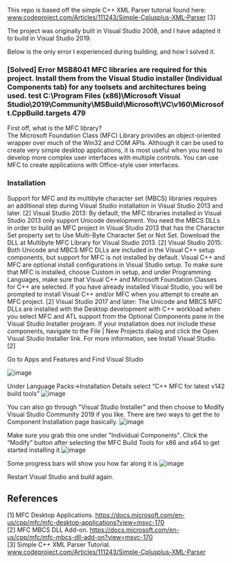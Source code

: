 
This repo is based off the simple C++ XML Parser tutorial found here: 
www.codeproject.com/Articles/111243/Simple-Cplusplus-XML-Parser [3]

The project was originally built in Visual Studio 2008, and I have adapted it to build in Visual Studio 2019. 

Below is the only error I experienced during building, and how I solved it. <br>

###  [Solved] Error MSB8041 MFC libraries are required for this project. Install them from the Visual Studio installer (Individual Components tab) for any toolsets and architectures being used. test C:\Program Files (x86)\Microsoft Visual Studio\2019\Community\MSBuild\Microsoft\VC\v160\Microsoft.CppBuild.targets 479


First off, what is the MFC library? <br>
The Microsoft Foundation Class (MFC) Library provides an object-oriented wrapper over much of the Win32 and COM APIs. Although it can be used to create very simple desktop applications, it is most useful when you need to develop more complex user interfaces with multiple controls. You can use MFC to create applications with Office-style user interfaces.
### Installation
Support for MFC and its multibyte character set (MBCS) libraries requires an additional step during Visual Studio installation in Visual Studio 2013 and later. [2]
Visual Studio 2013: By default, the MFC libraries installed in Visual Studio 2013 only support Unicode development. You need the MBCS DLLs in order to build an MFC project in Visual Studio 2013 that has the Character Set property set to Use Multi-Byte Character Set or Not Set. Download the DLL at Multibyte MFC Library for Visual Studio 2013. [2]
Visual Studio 2015: Both Unicode and MBCS MFC DLLs are included in the Visual C++ setup components, but support for MFC is not installed by default. Visual C++ and MFC are optional install configurations in Visual Studio setup. To make sure that MFC is installed, choose Custom in setup, and under Programming Languages, make sure that Visual C++ and Microsoft Foundation Classes for C++ are selected. If you have already installed Visual Studio, you will be prompted to install Visual C++ and/or MFC when you attempt to create an MFC project. [2]
Visual Studio 2017 and later: The Unicode and MBCS MFC DLLs are installed with the Desktop development with C++ workload when you select MFC and ATL support from the Optional Components pane in the Visual Studio Installer program. If your installation does not include these components, navigate to the File | New Projects dialog and click the Open Visual Studio Installer link. For more information, see Install Visual Studio. [2]


Go to Apps and Features and Find Visual Studio

![image](https://user-images.githubusercontent.com/1289702/163818410-2b527411-7af6-477d-92e0-e56079dcf659.png)


Under Language Packs->Installation Details select “C++ MFC for latest v142 build tools”
![image](https://user-images.githubusercontent.com/1289702/163818428-9d55ca12-1bd3-4ada-99b8-0bfa755ec74b.png)

You can also go through "Visual Studio Installer" and then choose to Modify Visual Studio Community 2019 if you like. There are two ways to get the to Component Installation page basically. 
![image](https://user-images.githubusercontent.com/1289702/163818551-558261ec-a0b2-426c-9b7a-0466d22241d7.png)


Make sure you grab this one under "Individual Components". Click the “Modify” button after selecting the MFC Build Tools for x86 and x64 to get started installing it
![image](https://user-images.githubusercontent.com/1289702/163818612-da069705-cf88-405d-8058-f862303dfb5b.png)

Some progress bars will show you how far along it is
![image](https://user-images.githubusercontent.com/1289702/163818675-bdfab559-09dd-460d-ae39-02568c73ac85.png)

Restart Visual Studio and build again.


## References <br>
[1] MFC Desktop Applications. https://docs.microsoft.com/en-us/cpp/mfc/mfc-desktop-applications?view=msvc-170 <br>
[2] MFC MBCS DLL Add-on. https://docs.microsoft.com/en-us/cpp/mfc/mfc-mbcs-dll-add-on?view=msvc-170 <br>
[3] Simple C++ XML Parser Tutorial. www.codeproject.com/Articles/111243/Simple-Cplusplus-XML-Parser <br>
